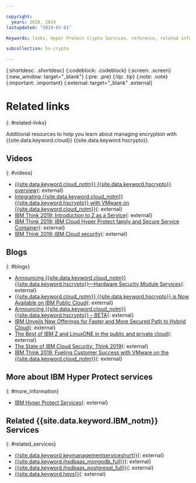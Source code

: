 ```yaml
---

copyright:
  years: 2018, 2019
lastupdated: "2019-07-01"

Keywords: links, Hyper Protect Crypto Services, reference, related information, related topics, related links, blogs, videos

subcollection: hs-crypto

---
```


{:shortdesc: .shortdesc}
{:codeblock: .codeblock}
{:screen: .screen}
{:new_window: target="_blank"}
{:pre: .pre}
{:tip: .tip}
{:note: .note}
{:important: .important}
{:external: target="_blank" .external}

# Related links
{: #related-links}

Additional resources to help you learn about managing encryption with {{site.data.keyword.cloud}} {{site.data.keyword.hscrypto}}.

## Videos
{: #videos}

- [{{site.data.keyword.cloud_notm}} {{site.data.keyword.hscrypto}} overview](https://youtu.be/0LiltyNMwgo){: external}
- [Integrating {{site.data.keyword.cloud_notm}} {{site.data.keyword.hscrypto}} with VMware on {{site.data.keyword.cloud_notm}}](https://youtu.be/huQ5wUfrW4c){: external}
- [IBM Think 2019: Introduction to Z as a Service](https://www.ibm.com/events/think/watch/replay/120157283/){: external}
- [IBM Think 2019: IBM Cloud Hyper Protect family and Secure Service Container](https://www.ibm.com/events/think/watch/replay/120171746/){: external}
- [IBM Think 2019: IBM Cloud security](https://www.ibm.com/events/think/watch/replay/120118486/){: external}

## Blogs
{: #blogs}

- [Announcing {{site.data.keyword.cloud_notm}} {{site.data.keyword.hscrypto}}—Hardware Security Module Services](https://www.ibm.com/cloud/blog/announcing-ibm-cloud-hyper-protect-crypto-services-hardware-security-module-services){: external}
- [{{site.data.keyword.cloud_notm}} {{site.data.keyword.hscrypto}} is Now Available on IBM Public Cloud](https://www.ibm.com/blogs/cloud-archive/2019/03/ibm-cloud-hyper-protect-crypto-services-is-now-available-on-ibm-public-cloud/){: external}
- [Announcing {{site.data.keyword.cloud_notm}} {{site.data.keyword.hscrypto}} – BETA](https://www.ibm.com/cloud/blog/announcements/announcing-ibm-cloud-hyper-protect-crypto-services-beta){: external}
- [IBM Unveils New Offerings for Faster and More Secured Path to Hybrid Cloud](https://newsroom.ibm.com/2019-02-12-IBM-Unveils-New-Offerings-for-Faster-and-More-Secured-Path-to-Hybrid-Cloud){: external}
- [The Best of IBM Z and LinuxONE in the public and private cloud](https://www.ibm.com/blogs/systems/the-best-of-ibm-z-and-linuxone-in-the-public-and-private-cloud/){: external}
- [The State of IBM Cloud Security: Think 2019](https://www.ibm.com/cloud/blog/cloud-security-right){: external}
- [IBM Think 2019: Fueling Customer Success with VMware on the {{site.data.keyword.cloud_notm}}](https://www.ibm.com/cloud/blog/security-innovation-and-choice-for-vmware-on-ibm-cloud){: external}

## More about IBM Hyper Protect services
{: #more_information}

- [IBM Hyper Protect Services](https://www.ibm.com/cloud/hyper-protect-services){: external}

## Related {{site.data.keyword.IBM_notm}} Services
{: #related_services}

- [{{site.data.keyword.keymanagementserviceshort}}](/docs/services/key-protect){: external}
- [{{site.data.keyword.ihsdbaas_mongodb_full}}](/docs/services/hyper-protect-dbaas-for-mongodb){: external}
- [{{site.data.keyword.ihsdbaas_postgresql_full}}](/docs/services/hyper-protect-dbaas){: external}
- [{{site.data.keyword.hpvs}}](/docs/services/hp-virtual-servers){: external}
